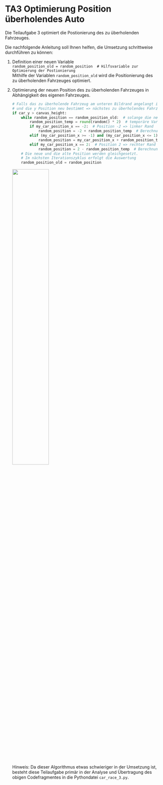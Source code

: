 # TA3 Optimierung Position überholendes Auto

Die Teilaufgabe 3 optimiert die Postionierung des zu überholenden Fahrzeuges.

Die nachfolgende Anleitung soll Ihnen helfen, die Umsetzung schrittweise durchführen zu können:

1.  Definition einer neuen Variable  
    `random_position_old = random_position  # Hilfsvariable zur Optimierung der Postionierung`  
    Mithilfe der Variablen `random_position_old` wird die Positionierung des zu überholenden Fahrzeuges
    optimiert. 

2.  Optimierung der neuen Position des zu überholenden Fahrzeuges in Abhängigkeit des eigenen Fahrzeuges.
    
    ````python
    # Falls das zu überholende Fahrzeug am unteren Bildrand angelangt ist, wird die x Position
    # und die y Position neu bestimmt => nächstes zu überholendes Fahrzeug
    if car_y > canvas_height:
        while random_position == random_position_old:  # solange die neue Position der alten entspricht
            random_position_temp = round(random() * 2)  # temporäre Variable
            if my_car_position_x == -2:  # Position -2 => linker Rand
                random_position = -2 + random_position_temp  # Berechnung der neuen Position
            elif (my_car_position_x >= -1) and (my_car_position_x <= 1):  # Position -1, 0, 1
                random_position = my_car_position_x + random_position_temp - 1  # Berechnung der neuen Position
            elif my_car_position_x == 2:  # Position 2 => rechter Rand
                random_position = 2 - random_position_temp  # Berechnung der neuen Position
        # Die neue und die alte Position werden gleichgesetzt. 
        # Im nächsten Iterationszyklus erfolgt die Auswertung
        random_position_old = random_position 
    ````
       
    <img src="img/camtasia.gif" width="50%"><br>
    
    Hinweis: Da dieser Algorithmus etwas schwieriger in der Umsetzung ist, besteht diese Teilaufgabe primär in der
    Analyse und Übertragung des obigen Codefragmentes in die Pythondatei `car_race_3.py`.
      
